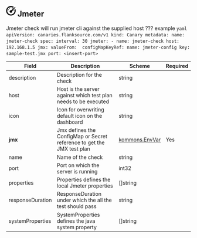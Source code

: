 ## <img src='https://raw.githubusercontent.com/flanksource/flanksource-ui/main/src/icons/jmeter.svg' style='height: 32px'/> Jmeter

Jmeter check will run jmeter cli against the supplied host
??? example
     ```yaml
     apiVersion: canaries.flanksource.com/v1
     kind: Canary
     metadata:
       name: jmeter-check
     spec:
       interval: 30
       jmeter:
         - name: jmeter-check
           host: 192.168.1.5
           jmx:
             valueFrom: 
               configMapKeyRef:
                 name: jmeter-config
                 key: sample-test.jmx
           port: <insert-port>
     ```

| Field | Description | Scheme | Required |
| ----- | ----------- | ------ | -------- |
| description | Description for the check | string |  |
| host | Host is the server against which test plan needs to be executed | string |  |
| icon | Icon for overwriting default icon on the dashboard | string |  |
| **jmx** | Jmx defines the ConfigMap or Secret reference to get the JMX test plan | [kommons.EnvVar](https://pkg.go.dev/github.com/flanksource/kommons#EnvVar) | Yes |
| name | Name of the check | string |  |
| port | Port on which the server is running | int32 |  |
| properties | Properties defines the local Jmeter properties | \[\]string |  |
| responseDuration | ResponseDuration under which the all the test should pass | string |  |
| systemProperties | SystemProperties defines the java system property | \[\]string |  |
